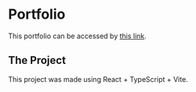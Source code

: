 # Portfolio

This portfolio can be accessed by [this link](https://ramon-teste.vercel.com).

## The Project 

This project was made using React + TypeScript + Vite.
